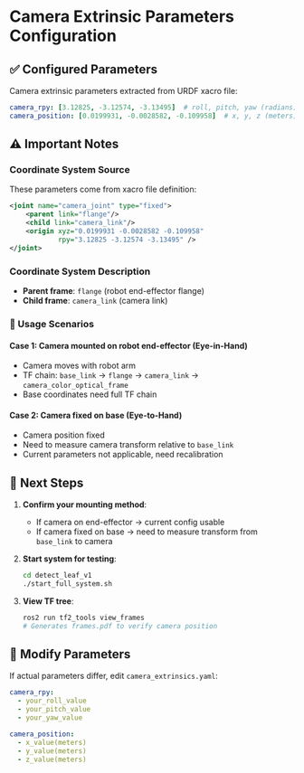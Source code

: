 # Camera Extrinsic Parameters Configuration

## ✅ Configured Parameters

Camera extrinsic parameters extracted from URDF xacro file:

```yaml
camera_rpy: [3.12825, -3.12574, -3.13495]  # roll, pitch, yaw (radians)
camera_position: [0.0199931, -0.0028582, -0.109958]  # x, y, z (meters)
```

## ⚠️ Important Notes

### Coordinate System Source
These parameters come from xacro file definition:
```xml
<joint name="camera_joint" type="fixed">
    <parent link="flange"/>
    <child link="camera_link"/>
    <origin xyz="0.0199931 -0.0028582 -0.109958" 
            rpy="3.12825 -3.12574 -3.13495" />
</joint>
```

### Coordinate System Description
- **Parent frame**: `flange` (robot end-effector flange)
- **Child frame**: `camera_link` (camera link)

### 📍 Usage Scenarios

#### Case 1: Camera mounted on robot end-effector (Eye-in-Hand)
- Camera moves with robot arm
- TF chain: `base_link` → `flange` → `camera_link` → `camera_color_optical_frame`
- Base coordinates need full TF chain

#### Case 2: Camera fixed on base (Eye-to-Hand)
- Camera position fixed
- Need to measure camera transform relative to `base_link`
- Current parameters not applicable, need recalibration

## 🚀 Next Steps

1. **Confirm your mounting method**:
   - If camera on end-effector → current config usable
   - If camera fixed on base → need to measure transform from `base_link` to camera

2. **Start system for testing**:
   ```bash
   cd detect_leaf_v1
   ./start_full_system.sh
   ```

3. **View TF tree**:
   ```bash
   ros2 run tf2_tools view_frames
   # Generates frames.pdf to verify camera position
   ```

## 📝 Modify Parameters

If actual parameters differ, edit `camera_extrinsics.yaml`:

```yaml
camera_rpy:
  - your_roll_value
  - your_pitch_value
  - your_yaw_value

camera_position:
  - x_value(meters)
  - y_value(meters)
  - z_value(meters)
```


